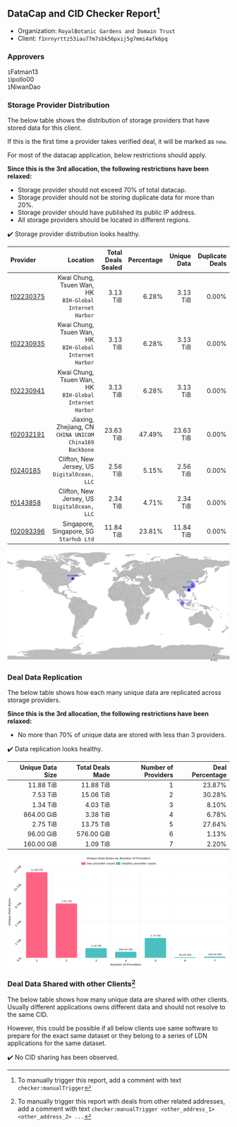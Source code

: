 ## DataCap and CID Checker Report[^1]
 - Organization: `RoyalBotanic Gardens and Domain Trust`
 - Client: `f1nrnyrttz53iau77m7sbk56pxij5g7mmi4afk6pq`
### Approvers
`1`Fatman13<br/>`1`ipollo00<br/>`1`NiwanDao

### Storage Provider Distribution
The below table shows the distribution of storage providers that have stored data for this client.

If this is the first time a provider takes verified deal, it will be marked as `new`.

For most of the datacap application, below restrictions should apply.

**Since this is the 3rd allocation, the following restrictions have been relaxed:**
 - Storage provider should not exceed 70% of total datacap.
 - Storage provider should not be storing duplicate data for more than 20%.
 - Storage provider should have published its public IP address.
 - All storage providers should be located in different regions.

✔️ Storage provider distribution looks healthy.

| Provider                                              |                                                   Location | Total Deals Sealed | Percentage | Unique Data | Duplicate Deals |
| :---------------------------------------------------- | ---------------------------------------------------------: | -----------------: | ---------: | ----------: | --------------: |
| [f02230375](https://filfox.info/en/address/f02230375) | Kwai Chung, Tsuen Wan, HK<br/>`BIH-Global Internet Harbor` |           3.13 TiB |      6.28% |    3.13 TiB |           0.00% |
| [f02230935](https://filfox.info/en/address/f02230935) | Kwai Chung, Tsuen Wan, HK<br/>`BIH-Global Internet Harbor` |           3.13 TiB |      6.28% |    3.13 TiB |           0.00% |
| [f02230941](https://filfox.info/en/address/f02230941) | Kwai Chung, Tsuen Wan, HK<br/>`BIH-Global Internet Harbor` |           3.13 TiB |      6.28% |    3.13 TiB |           0.00% |
| [f02032191](https://filfox.info/en/address/f02032191) | Jiaxing, Zhejiang, CN<br/>`CHINA UNICOM China169 Backbone` |          23.63 TiB |     47.49% |   23.63 TiB |           0.00% |
| [f0240185](https://filfox.info/en/address/f0240185)   |            Clifton, New Jersey, US<br/>`DigitalOcean, LLC` |           2.56 TiB |      5.15% |    2.56 TiB |           0.00% |
| [f0143858](https://filfox.info/en/address/f0143858)   |            Clifton, New Jersey, US<br/>`DigitalOcean, LLC` |           2.34 TiB |      4.71% |    2.34 TiB |           0.00% |
| [f02093396](https://filfox.info/en/address/f02093396) |                 Singapore, Singapore, SG<br/>`Starhub Ltd` |          11.84 TiB |     23.81% |   11.84 TiB |           0.00% |

<img src="https://raw.githubusercontent.com/data-preservation-programs/filplus-checker-assets/main/filecoin-project/filecoin-plus-large-datasets/issues/2067/1692169469710.png"/>

### Deal Data Replication
The below table shows how each many unique data are replicated across storage providers.


**Since this is the 3rd allocation, the following restrictions have been relaxed:**
- No more than 70% of unique data are stored with less than 3 providers.

✔️ Data replication looks healthy.

| Unique Data Size | Total Deals Made | Number of Providers | Deal Percentage |
| ---------------: | ---------------: | ------------------: | --------------: |
|        11.88 TiB |        11.88 TiB |                   1 |          23.87% |
|         7.53 TiB |        15.06 TiB |                   2 |          30.28% |
|         1.34 TiB |         4.03 TiB |                   3 |           8.10% |
|       864.00 GiB |         3.38 TiB |                   4 |           6.78% |
|         2.75 TiB |        13.75 TiB |                   5 |          27.64% |
|        96.00 GiB |       576.00 GiB |                   6 |           1.13% |
|       160.00 GiB |         1.09 TiB |                   7 |           2.20% |

<img src="https://raw.githubusercontent.com/data-preservation-programs/filplus-checker-assets/main/filecoin-project/filecoin-plus-large-datasets/issues/2067/1692169470482.png"/>

### Deal Data Shared with other Clients[^3]
The below table shows how many unique data are shared with other clients.
Usually different applications owns different data and should not resolve to the same CID.

However, this could be possible if all below clients use same software to prepare for the exact same dataset or they belong to a series of LDN applications for the same dataset.

✔️ No CID sharing has been observed.

[^1]: To manually trigger this report, add a comment with text `checker:manualTrigger`

[^2]: Deals from those addresses are combined into this report as they are specified with `checker:manualTrigger`

[^3]: To manually trigger this report with deals from other related addresses, add a comment with text `checker:manualTrigger <other_address_1> <other_address_2> ...`

